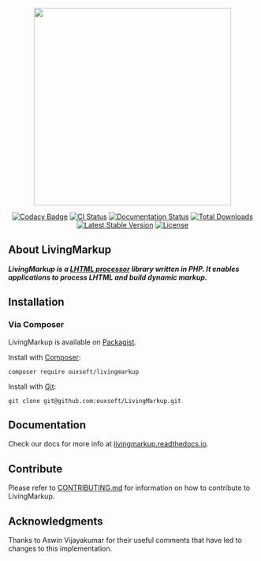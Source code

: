 <p align="center"><img src="https://github.com/hxtree/LivingMarkup/raw/master/assets/images/logo/434x100.jpg" width="400"></p>

<p align="center">
<a href="https://app.codacy.com/manual/hxtree/LivingMarkup?utm_source=github.com&amp;utm_medium=referral&amp;utm_content=hxtree/LivingMarkup&amp;utm_campaign=Badge_Grade_Dashboard"><img src="https://api.codacy.com/project/badge/Grade/bfc76aaebde44a7fa239963e54883755" alt="Codacy Badge"></a>
<a href="https://github.com/hxtree/livingMarkup/actions"><img src="https://github.com/hxtree/livingMarkup/workflows/CI/badge.svg" alt="CI Status"></a>
<a href="https://livingmarkup.readthedocs.io/en/latest/?badge=latest"><img src="https://readthedocs.org/projects/livingmarkup/badge/?version=latest" alt="Documentation Status"></a>
<a href="https://packagist.org/packages/hxtree/livingmarkup"><img src="https://poser.pugx.org/hxtree/livingmarkup/downloads" alt="Total Downloads"></a> <a href="https://packagist.org/packages/hxtree/livingmarkup"><img src="https://poser.pugx.org/hxtree/livingmarkup/v/stable" alt="Latest Stable Version"></a> 
<a href="https://packagist.org/packages/hxtree/livingmarkup"><img src="https://poser.pugx.org/hxtree/livingmarkup/license" alt="License"></a>
</p>

## About LivingMarkup
***LivingMarkup is a [LHTML processor](https://github.com/ouxsoft/LHTML) library written in PHP. It enables applications to 
process LHTML and build dynamic markup.***

## Installation

### Via Composer
LivingMarkup is available on [Packagist](https://packagist.org/packages/hxtree/livingMarkup).

Install with [Composer](https://getcomposer.org/download/):
```shell script
composer require ouxsoft/livingmarkup
```

Install with [Git](https://git-scm.com/):
```shell script
git clone git@github.com:ouxsoft/LivingMarkup.git
```

## Documentation
Check our docs for more info at [livingmarkup.readthedocs.io](https://livingmarkup.readthedocs.io).

## Contribute

Please refer to [CONTRIBUTING.md](https://github.com/hxtree/LivingMarkup/blob/master/.github/workflows/CONTRIBUTING.md) for 
information on how to contribute to LivingMarkup.

## Acknowledgments

Thanks to Aswin Vijayakumar for their useful comments that have led to changes to this implementation.